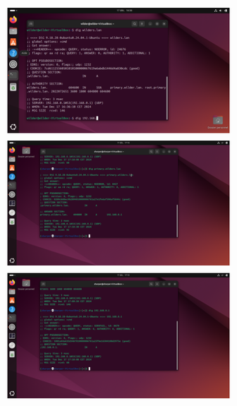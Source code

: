 


![VirtualBoxVM_bN8rKsbAja.png](https://github.com/Skchaper/DNS_LINUX/blob/main/Screens/VirtualBoxVM_bN8rKsbAja.png)

![VirtualBoxVM_gHX1b8UNxI.png](https://github.com/Skchaper/DNS_LINUX/blob/main/Screens/VirtualBoxVM_gHX1b8UNxI.png)

![VirtualBoxVM_oh6RjPEcag.png](https://github.com/Skchaper/DNS_LINUX/blob/main/Screens/VirtualBoxVM_oh6RjPEcag.png)
